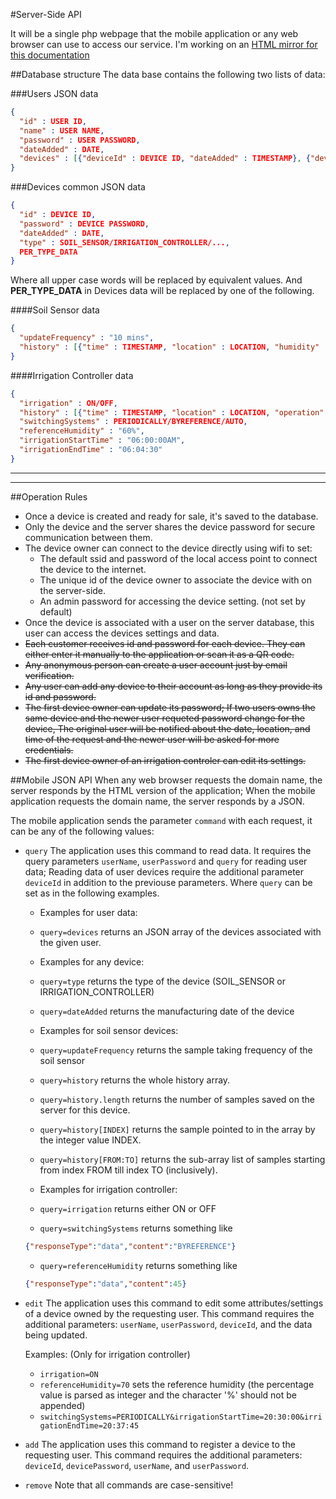 #Server-Side API

It will be a single php webpage that the mobile application or any web browser can use to access our service.
I'm working on an [HTML mirror for this documentation](https://meena-erian.github.io/SmarF/components/API/)

##Database structure
The data base contains the following two lists of data:

###Users JSON data
```JSON
{
  "id" : USER ID,
  "name" : USER NAME,
  "password" : USER PASSWORD,
  "dateAdded" : DATE,
  "devices" : [{"deviceId" : DEVICE ID, "dateAdded" : TIMESTAMP}, {"deviceId" : DEVICE ID, "dateAdded" : TIMESTAMP} ...]
}
```

###Devices common JSON data
```JSON
{
  "id" : DEVICE ID,
  "password" : DEVICE PASSWORD,
  "dateAdded" : DATE,
  "type" : SOIL_SENSOR/IRRIGATION_CONTROLLER/...,
  PER_TYPE_DATA
}
```

Where all upper case words will be replaced by equivalent values. And **PER_TYPE_DATA** in Devices data will be replaced by one of the following.

####Soil Sensor data
```JSON
{
  "updateFrequency" : "10 mins",
  "history" : [{"time" : TIMESTAMP, "location" : LOCATION, "humidity" : HUMIDITY}, {"time" : TIMESTAMP, "location" : LOCATION, "humidity" : HUMIDITY}, ...]
}
```
####Irrigation Controller data
```JSON
{
  "irrigation" : ON/OFF,
  "history" : [{"time" : TIMESTAMP, "location" : LOCATION, "operation" : SWITCHED ON/OFF}, {"time" : TIMESTAMP, "location" : LOCATION, "operation" : SWITCHED ON/OFF}],
  "switchingSystems" : PERIODICALLY/BYREFERENCE/AUTO,
  "referenceHumidity" : "60%",
  "irrigationStartTime" : "06:00:00AM",
  "irrigationEndTime" : "06:04:30"
}
```

---
---

##Operation Rules
- Once a device is created and ready for sale, it's saved to the database.
- Only the device and the server shares the device password for secure communication between them.
- The device owner can connect to the device directly using wifi to set:
  - The default ssid and password of the local access point to connect the device to the internet.
  - The unique id of the device owner to associate the device with on the server-side.
  - An admin password for accessing the device setting. (not set by default)
- Once the device is associated with a user on the server database, this user can access the devices settings and data.
- ~~Each customer receives id and password for each device. They can either enter it manually to the application or scan it as a QR code.~~
- ~~Any anonymous person can create a user account just by email verification.~~
- ~~Any user can add any device to their account as long as they provide its id and password.~~
- ~~The first device owner can update its password; If two users owns the same device and the newer user requeted password change for the device, The original user will be notified about the date, location, and time of the request and the newer user will be asked for more credentials.~~
- ~~The first device owner of an irrigation controler can edit its settings.~~


##Mobile JSON API
When any web browser requests the domain name, the server responds by the HTML version of the application; When the mobile application requests the domain name, the server responds by a JSON.

The mobile application sends the parameter ```command``` with each request, it can be any of the following values:

- ```query``` The application uses this command to read data. It requires the query parameters ```userName```, ```userPassword``` and ```query``` for reading user data; Reading data of user devices require the additional parameter ```deviceId``` in addition to the previouse parameters.
    Where ```query``` can be set as in the following examples.
    - Examples for user data:
     - ```query=devices``` returns an JSON array of the devices associated with the given user.
     
    - Examples for any device:
     - ```query=type``` returns the type of the device (SOIL_SENSOR or IRRIGATION_CONTROLLER)
     - ```query=dateAdded``` returns the manufacturing date of the device 
    
    - Examples for soil sensor devices:
     - ```query=updateFrequency``` returns the sample taking frequency of the soil sensor
     - ```query=history``` returns the whole history array.
     - ```query=history.length``` returns the number of samples saved on the server for this device.
     - ```query=history[INDEX]``` returns the sample pointed to in the array by the integer value INDEX.
     - ```query=history[FROM:TO]``` returns the sub-array list of samples starting from index FROM till index TO (inclusively).
     
    - Examples for irrigation controller:
     - ```query=irrigation``` returns either ON or OFF
     - ```query=switchingSystems``` returns something like 
     ```JSON
     {"responseType":"data","content":"BYREFERENCE"}
     ```
     - ```query=referenceHumidity``` returns something like
     ```JSON
     {"responseType":"data","content":45}
     ```
- ```edit``` The application uses this command to edit some attributes/settings of a device owned by the requesting user.
    This command requires the additional parameters: ```userName```, ```userPassword```, ```deviceId```, and the data being updated.
    
    Examples: (Only for irrigation controller)
    - ```irrigation=ON```
    - ```referenceHumidity=70``` sets the reference humidity (the percentage value is parsed as integer and the character '%' should not be appended)
    - ```switchingSystems=PERIODICALLY&irrigationStartTime=20:30:00&irrigationEndTime=20:37:45```
- ```add``` The application uses this command to register a device to the requesting user.
    This command requires the additional parameters: ```deviceId```, ```devicePassword```, ```userName```, and ```userPassword```.
- ```remove```
Note that all commands are case-sensitive!
